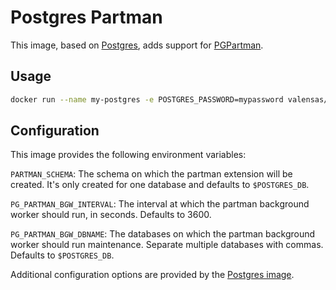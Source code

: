 # Postgres Partman

This image, based on [Postgres](https://hub.docker.com/_/postgres), adds support for [PGPartman](https://github.com/pgpartman/pg_partman).

## Usage

```bash
docker run --name my-postgres -e POSTGRES_PASSWORD=mypassword valensas/postgres-partman:16.2-5.0.1
```

## Configuration

This image provides the following environment variables:

`PARTMAN_SCHEMA`: The schema on which the partman extension will be created. It's only created for one database and defaults to `$POSTGRES_DB`.

`PG_PARTMAN_BGW_INTERVAL`: The interval at which the partman background worker should run, in seconds. Defaults to 3600.

`PG_PARTMAN_BGW_DBNAME`: The databases on which the partman background worker should run maintenance. Separate multiple databases with commas. Defaults to `$POSTGRES_DB`.

Additional configuration options are provided by the [Postgres image](https://hub.docker.com/_/postgres).
